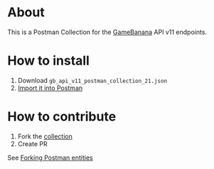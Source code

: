 # About

This is a Postman Collection for the [GameBanana](https://gamebanana.com/) API v11 endpoints.

# How to install

1. Download `gb_api_v11_postman_collection_21.json`
1. [Import it into Postman](https://learning.postman.com/docs/getting-started/importing-and-exporting-data/#importing-data-into-postman)

# How to contribute

1. Fork the [collection](https://www.postman.com/s0nought/workspace/gb-api-v11)
1. Create PR

See [Forking Postman entities](https://learning.postman.com/docs/collaborating-in-postman/using-version-control/forking-entities/)
